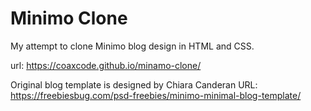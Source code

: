 # Minimo Clone

My attempt to clone Minimo blog design in HTML and CSS.

url: https://coaxcode.github.io/minamo-clone/

Original blog template is designed by Chiara Canderan
URL: https://freebiesbug.com/psd-freebies/minimo-minimal-blog-template/
